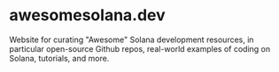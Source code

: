 # awesomesolana.dev

Website for curating "Awesome" Solana development resources, in particular open-source Github repos, real-world examples of coding on Solana, tutorials, and more.
